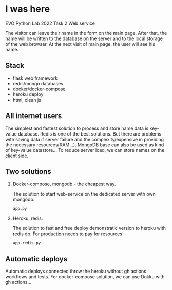 # I was here

EVO Python Lab 2022 Task 2
Web service

The visitor can leave their name in the form on the main page. After that, the name will be written to the database on the server and to the local storage of the web browser. At the next visit of main page, the user will see his name.

## Stack

- flask web framework
- redis/mongo databases
- docker/docker-compose
- heroku deploy
- html, clean js

## All internet users

The simplest and fastest solution to process and store name data is key-value database.
Redis is one of the best solutions. But there are problems with saving data if server failure and the complexity/expensive in providing the necessary resources(RAM...).
MongoDB base can also be used as kind of key-value datastore...
To reduce server load, we can store names on the client side.


## Two solutions

1. Docker-compose, mongodb - the cheapest way.

   The solution to start web-service on the dedicated server with own mongodb.
   
   `app.py`

2. Heroku, redis.

   The solution to fast and free deploy demonstratic version to heroku with redis db. For production needs to pay for resources
   
   `app-redis.py`

## Automatic deploys
Automatic deploys connected throw the heroku without gh actions workflows and tests.
For docker-compose solution, we can use Dokku with gh actions...
